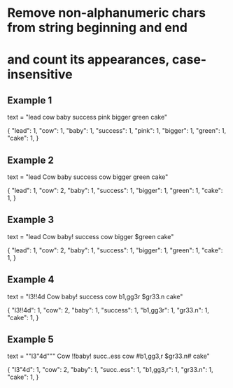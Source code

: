 # Remove non-alphanumeric chars from string beginning and end
# and count its appearances, case-insensitive

## Example 1

text = "lead cow baby success pink bigger green cake"

{
    "lead": 1,
    "cow": 1,
    "baby": 1,
    "success": 1,
    "pink": 1,
    "bigger": 1,
    "green": 1,
    "cake": 1,
}

## Example 2

text = "lead Cow baby success cow bigger green cake"

{
    "lead": 1,
    "cow": 2,
    "baby": 1,
    "success": 1,
    "bigger": 1,
    "green": 1,
    "cake": 1,
}

## Example 3

text = "lead Cow baby! success cow bigger $green cake"

{
    "lead": 1,
    "cow": 2,
    "baby": 1,
    "success": 1,
    "bigger": 1,
    "green": 1,
    "cake": 1,
}

## Example 4

text = "l3!!4d Cow baby! success cow b1,gg3r $gr33.n cake"

{
    "l3!!4d": 1,
    "cow": 2,
    "baby": 1,
    "success": 1,
    "b1,gg3r": 1,
    "gr33.n": 1,
    "cake": 1,
}

## Example 5

text = ""l3"4d""" Cow !!baby! succ..ess cow #b1,gg3,r $gr33.n# cake"

{
    "l3"4d": 1,
    "cow": 2,
    "baby": 1,
    "succ..ess": 1,
    "b1,gg3,r": 1,
    "gr33.n": 1,
    "cake": 1,
}
